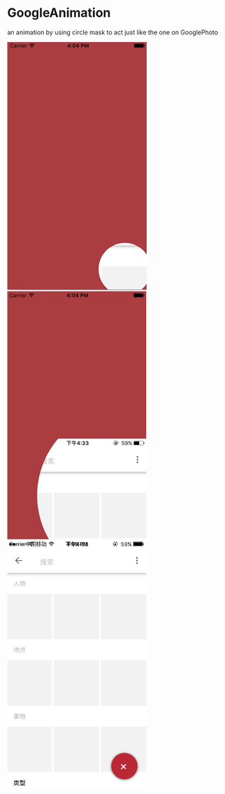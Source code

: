# GoogleAnimation

an animation by using circle mask to act just like the one on GooglePhoto

![iamge](https://github.com/MichealBad/MySampleCode/blob/master/shots/2.png?raw=true)
![image](https://github.com/MichealBad/MySampleCode/blob/master/shots/1.png?raw=true)
![image](https://github.com/MichealBad/MySampleCode/blob/master/shots/3.png?raw=true)
